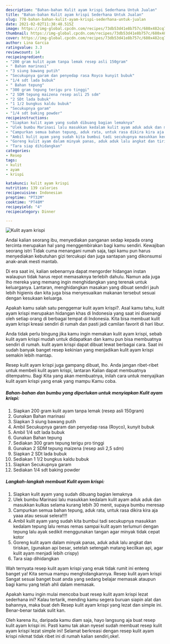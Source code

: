 ```yaml
---
description: "Bahan-bahan Kulit ayam krispi Sederhana Untuk Jualan"
title: "Bahan-bahan Kulit ayam krispi Sederhana Untuk Jualan"
slug: 778-bahan-bahan-kulit-ayam-krispi-sederhana-untuk-jualan
date: 2021-02-02T11:38:48.515Z
image: https://img-global.cpcdn.com/recipes/73db53d41e8b757c/680x482cq70/kulit-ayam-krispi-foto-resep-utama.jpg
thumbnail: https://img-global.cpcdn.com/recipes/73db53d41e8b757c/680x482cq70/kulit-ayam-krispi-foto-resep-utama.jpg
cover: https://img-global.cpcdn.com/recipes/73db53d41e8b757c/680x482cq70/kulit-ayam-krispi-foto-resep-utama.jpg
author: Lina Garcia
ratingvalue: 3.3
reviewcount: 14
recipeingredient:
- "200 gram kulit ayam tanpa lemak resep asli 150gram"
- " Bahan marinasi"
- "3 siung bawang putih"
- "Secukupnya garam dan penyedap rasa Royco kunyit bubuk"
- "1/4 sdt lada bubuk"
- " Bahan tepung"
- "300 gram tepung terigu pro tinggi"
- "2 SDM tepung maizena resep asli 25 sdm"
- "2 SDt lada bubuk"
- "1 1/2 bungkus kaldu bubuk"
- "Secukupnya garam"
- "1/4 sdt baking powder"
recipeinstructions:
- "Siapkan kulit ayam yang sudah dibuang bagian lemaknya"
- "Ulek bumbu Marinasi lalu masukkan kedalam kulit ayam aduk aduk dan masukkan kulkas selama kurang lebih 30 menit, supaya bumbu meresap"
- "Campurkan semua bahan tepung, aduk rata, untuk rasa dikira kira aja yaaa atau sesuai selera!!!!"
- "Ambil kulit ayam yang sudah kita bumbui tadi secukupnya masukkan kedalam tepung lalu remas remas sampai kulit ayam terlumuri dengan tepung lalu ayak sedikit menggunakan tangan agar minyak tidak cepat kotor"
- "Goreng kulit ayam dalam minyak panas, aduk aduk lalu angkat dan tiriskan, (gunakan api besar, setelah setengah matang kecilkan api, agar kulit ayam menjadi lebih crispy)"
- "Tara siap dihidangkan"
categories:
- Resep
tags:
- kulit
- ayam
- krispi

katakunci: kulit ayam krispi 
nutrition: 139 calories
recipecuisine: Indonesian
preptime: "PT32M"
cooktime: "PT48M"
recipeyield: "4"
recipecategory: Dinner

---
```



![Kulit ayam krispi](https://img-global.cpcdn.com/recipes/73db53d41e8b757c/680x482cq70/kulit-ayam-krispi-foto-resep-utama.jpg)

Andai kalian seorang ibu, menyediakan panganan sedap kepada orang tercinta merupakan hal yang menggembirakan bagi kamu sendiri. Kewajiban seorang istri Tidak cuma menangani rumah saja, tapi kamu pun harus menyediakan kebutuhan gizi tercukupi dan juga santapan yang dikonsumsi anak-anak mesti mantab.

Di era  saat ini, kalian sebenarnya dapat mengorder hidangan instan walaupun tidak harus repot memasaknya terlebih dahulu. Namun ada juga lho mereka yang memang ingin menghidangkan yang terenak untuk keluarganya. Lantaran, menghidangkan masakan yang dibuat sendiri jauh lebih higienis dan kita juga bisa menyesuaikan makanan tersebut sesuai dengan kesukaan keluarga. 



Apakah kamu salah satu penggemar kulit ayam krispi?. Asal kamu tahu, kulit ayam krispi merupakan hidangan khas di Indonesia yang saat ini disenangi oleh setiap orang di berbagai tempat di Indonesia. Kita bisa membuat kulit ayam krispi kreasi sendiri di rumah dan pasti jadi camilan favorit di hari libur.

Anda tidak perlu bingung jika kamu ingin memakan kulit ayam krispi, sebab kulit ayam krispi mudah untuk didapatkan dan kamu pun bisa membuatnya sendiri di rumah. kulit ayam krispi dapat dibuat lewat berbagai cara. Saat ini sudah banyak banget resep kekinian yang menjadikan kulit ayam krispi semakin lebih mantap.

Resep kulit ayam krispi juga gampang dibuat, lho. Anda jangan ribet-ribet untuk membeli kulit ayam krispi, lantaran Kalian dapat membuatnya ditempatmu. Bagi Kita yang akan membuatnya, inilah cara untuk menyajikan kulit ayam krispi yang enak yang mampu Kamu coba.

<!--inarticleads1-->

##### Bahan-bahan dan bumbu yang diperlukan untuk menyiapkan Kulit ayam krispi:

1. Siapkan 200 gram kulit ayam tanpa lemak (resep asli 150gram)
1. Gunakan  Bahan marinasi
1. Siapkan 3 siung bawang putih
1. Ambil Secukupnya garam dan penyedap rasa (Royco), kunyit bubuk
1. Ambil 1/4 sdt lada bubuk
1. Gunakan  Bahan tepung
1. Sediakan 300 gram tepung terigu pro tinggi
1. Gunakan 2 SDM tepung maizena (resep asli 2,5 sdm)
1. Siapkan 2 SDt lada bubuk
1. Sediakan 1 1/2 bungkus kaldu bubuk
1. Siapkan Secukupnya garam
1. Sediakan 1/4 sdt baking powder




<!--inarticleads2-->

##### Langkah-langkah membuat Kulit ayam krispi:

1. Siapkan kulit ayam yang sudah dibuang bagian lemaknya
1. Ulek bumbu Marinasi lalu masukkan kedalam kulit ayam aduk aduk dan masukkan kulkas selama kurang lebih 30 menit, supaya bumbu meresap
1. Campurkan semua bahan tepung, aduk rata, untuk rasa dikira kira aja yaaa atau sesuai selera!!!!
1. Ambil kulit ayam yang sudah kita bumbui tadi secukupnya masukkan kedalam tepung lalu remas remas sampai kulit ayam terlumuri dengan tepung lalu ayak sedikit menggunakan tangan agar minyak tidak cepat kotor
1. Goreng kulit ayam dalam minyak panas, aduk aduk lalu angkat dan tiriskan, (gunakan api besar, setelah setengah matang kecilkan api, agar kulit ayam menjadi lebih crispy)
1. Tara siap dihidangkan




Wah ternyata resep kulit ayam krispi yang enak tidak rumit ini enteng banget ya! Kita semua mampu menghidangkannya. Resep kulit ayam krispi Sangat sesuai banget buat anda yang sedang belajar memasak ataupun bagi kamu yang telah ahli dalam memasak.

Apakah kamu ingin mulai mencoba buat resep kulit ayam krispi lezat sederhana ini? Kalau tertarik, mending kamu segera buruan siapin alat dan bahannya, maka buat deh Resep kulit ayam krispi yang lezat dan simple ini. Benar-benar taidak sulit kan. 

Oleh karena itu, daripada kamu diam saja, hayo langsung aja buat resep kulit ayam krispi ini. Pasti kamu tak akan nyesel sudah membuat resep kulit ayam krispi lezat simple ini! Selamat berkreasi dengan resep kulit ayam krispi nikmat tidak ribet ini di rumah kalian sendiri,oke!.

